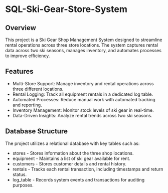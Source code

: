# SQL-Ski-Gear-Store-System

## Overview
This project is a Ski Gear Shop Management System designed to streamline rental operations across three store locations. The system captures rental data across two ski seasons, manages inventory, and automates processes to improve efficiency.

## Features
- Multi-Store Support: Manage inventory and rental operations across three different locations.
- Rental Logging: Track all equipment rentals in a dedicated log table.
- Automated Processes: Reduce manual work with automated tracking and reporting.
- Inventory Management: Monitor stock levels of ski gear in real-time.
- Data-Driven Insights: Analyze rental trends across two ski seasons.

## Database Structure
The project utilizes a relational database with key tables such as:
- stores - Stores information about the three shop locations.
- equipment - Maintains a list of ski gear available for rent.
- customers - Stores customer details and rental history.
- rentals - Tracks each rental transaction, including timestamps and return status.
- log_table - Records system events and transactions for auditing purposes.
